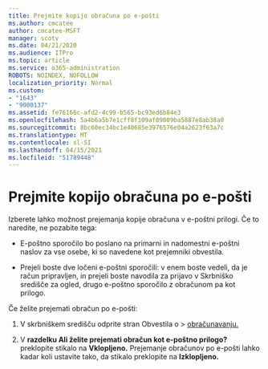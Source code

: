 ```yaml
---
title: Prejmite kopijo obračuna po e-pošti
ms.author: cmcatee
author: cmcatee-MSFT
manager: scotv
ms.date: 04/21/2020
ms.audience: ITPro
ms.topic: article
ms.service: o365-administration
ROBOTS: NOINDEX, NOFOLLOW
localization_priority: Normal
ms.custom:
- "1643"
- "9000137"
ms.assetid: fe76166c-afd2-4c99-b565-bc93ed6b84e3
ms.openlocfilehash: 5a4b6a5b7e1cff8f109af09009ba5887e8ab38a0
ms.sourcegitcommit: 8bc60ec34bc1e40685e3976576e04a2623f63a7c
ms.translationtype: MT
ms.contentlocale: sl-SI
ms.lasthandoff: 04/15/2021
ms.locfileid: "51789448"
---
```

# <a name="receive-copy-of-your-billing-statement-in-email"></a>Prejmite kopijo obračuna po e-pošti

Izberete lahko možnost prejemanja kopije obračuna v e-poštni prilogi. Če to naredite, ne pozabite tega:
  
- E-poštno sporočilo bo poslano na primarni in nadomestni e-poštni naslov za vse osebe, ki so navedene kot prejemniki obvestila.

- Prejeli boste dve ločeni e-poštni sporočili: v enem boste vedeli, da je račun pripravljen, in prejeli boste navodila za prijavo v Skrbniško središče za ogled, drugo e-poštno sporočilo z obračunom pa kot prilogo.

Če želite prejemati obračun po e-pošti:
  
1. V skrbniškem središču  odprite stran Obvestila o \> [obračunavanju.](https://go.microsoft.com/fwlink/p/?linkid=853212)

2. V **razdelku Ali želite prejemati obračun kot e-poštno prilogo?** preklopite stikalo na **Vklopljeno.** Prejemanje obračunov po e-pošti lahko kadar koli ustavite tako, da stikalo preklopite na **Izklopljeno.**